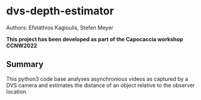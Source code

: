 # dvs-depth-estimator

Authors: Efstathios Kagioulis, Stefen Meyer

**This project has been developed as part of the Capocaccia workshop CCNW2022**

## Summary

This python3 code base analyses asynchronious videos as captured by a DVS camera and estimates the distance of an object relative to the observer location.

